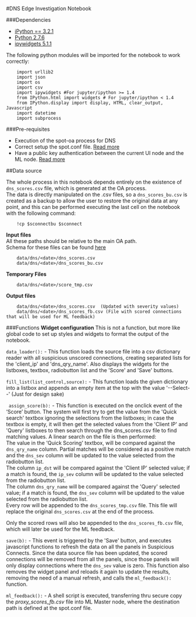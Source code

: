 #DNS Edge Investigation Notebook

###Dependencies
- [iPython == 3.2.1](https://ipython.org/ipython-doc/3/index.html)
- [Python 2.7.6](https://www.python.org/download/releases/2.7.6/)
- [ipywidgets 5.1.1](https://ipywidgets.readthedocs.io/en/latest/user_install.html#with-pip) 

The following python modules will be imported for the notebook to work correctly:    

        import urllib2  
        import json  
        import os  
        import csv  
        import ipywidgets #For jupyter/ipython >= 1.4  
        from IPython.html import widgets # For jupyter/ipython < 1.4  
        from IPython.display import display, HTML, clear_output, Javascript   
        import datetime  
        import subprocess 


###Pre-requisites
- Execution of the spot-oa process for DNS
- Correct setup the spot.conf file. [Read more](https://github.com/Open-Network-Insight/open-network-insight/wiki/Edit%20Solution%20Configuration) 
- Have a public key authentication between the current UI node and the ML node. [Read more](https://github.com/Open-Network-Insight/open-network-insight/wiki/Configure%20User%20Accounts#configure-user-accounts)


##Data source

The whole process in this notebook depends entirely on the existence of `dns_scores.csv` file, which is generated at the OA process.  
The data is directly manipulated on the .csv files, so a `dns_scores_bu.csv` is created as a backup to allow the user to restore the original data at any point, 
and this can be performed executing the last cell on the notebook with the following command:  

        !cp $sconnectbu $sconnect


**Input files**  
All these paths should be relative to the main OA path.    
Schema for these files can be found [here](/spot-oa/oa/dns)

        data/dns/<date>/dns_scores.csv  
        data/dns/<date>/dns_scores_bu.csv

**Temporary Files**

        data/dns/<date>/score_tmp.csv

**Output files**

        data/dns/<date>/dns_scores.csv  (Updated with severity values)
        data/dns/<date>/dns_scores_fb.csv (File with scored connections that will be used for ML feedback)

###Functions
**Widget configuration**
This is not a function, but more like global code to set up styles and widgets to format the output of the notebook. 

`data_loader():` - This function loads the source file into a csv dictionary reader with all suspicious unscored connections, creating separated lists for 
the 'client_ip' and 'dns_qry_name'.
 Also displays the widgets for the listboxes, textbox, radiobutton list and the 'Score' and 'Save' buttons.  
  
`fill_list(list_control,source):` - This function loads the given dictionary into a listbox and appends an empty item at the top with the value '--Select--' (Just for design sake)

` assign_score(b):` - This function is executed on the onclick event of the ‘Score’ button. The system will first try to get the value from the 'Quick search' textbox ignoring the selections from the listboxes; in case the textbox is empty, it will then
 get the selected values from the 'Client IP' and 'Query' listboxes to then search through the dns_scores.csv file to find matching values. 
A linear search on the file is then performed:  
The value in the 'Quick Scoring' textbox, will be compared against the `dns_qry_name` column. Partial matches will be considered as a positive match and the `dns_sev` column will be updated to the value selected from the radiobutton list.   
The column `ip_dst` will be compared against the 'Client IP' selected value; if a match is found, the `ip_sev` column will be updated to the value selected from the radiobutton list.   
The column `dns_qry_name` will be compared against the 'Query' selected value; if a match is found, the `dns_sev` column will be updated to the value selected from the radiobutton list.     
Every row will be appended to the `dns_scores_tmp.csv` file. This file will replace the original `dns_scores.csv` at the end of the process.  

Only the scored rows will also be appended to the `dns_scores_fb.csv` file, which will later be used for the ML feedback.

`save(b):` - This event is triggered by the 'Save' button, and executes javascript functions to refresh the data on all the panels in Suspicious Connects. Since the data source file has been updated, the scored connections will be removed from all
the panels, since those panels will only display connections where the `dns_sev` value is zero.
This function also removes the widget panel and reloads it again to update the results, removing the need of a manual refresh, and calls the `ml_feedback():` function.

`ml_feedback():` - A shell script is executed, transferring thru secure copy the _proxy_scores_fb.csv_ file into ML Master node, where the destination path is defined at the spot.conf file.
